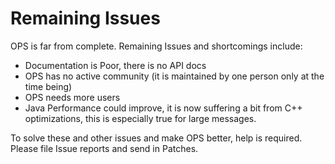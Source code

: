 # Remaining Issues #

OPS is far from complete. Remaining Issues and shortcomings include:

  * Documentation is Poor, there is no API docs
  * OPS has no active community (it is maintained by one person only at the time being)
  * OPS needs more users
  * Java Performance could improve, it is now suffering a bit from C++ optimizations, this is especially true for large messages.

To solve these and other issues and make OPS better, help is required. Please file Issue reports and send in Patches.
